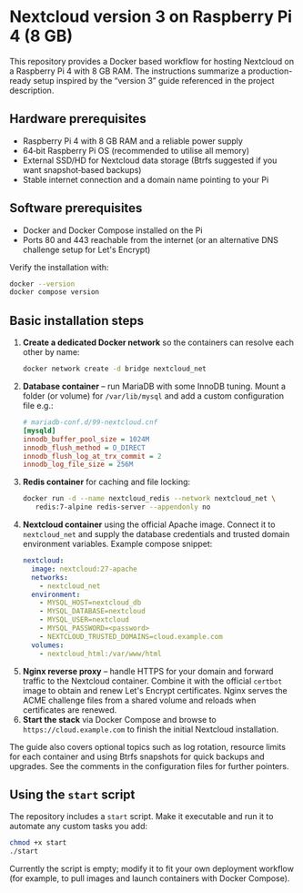 # Nextcloud version 3 on Raspberry Pi 4 (8 GB)

This repository provides a Docker based workflow for hosting Nextcloud on a Raspberry Pi 4 with 8 GB RAM.  The instructions summarize a production-ready setup inspired by the “version 3” guide referenced in the project description.

## Hardware prerequisites

- Raspberry Pi 4 with 8 GB RAM and a reliable power supply
- 64‑bit Raspberry Pi OS (recommended to utilise all memory)
- External SSD/HD for Nextcloud data storage (Btrfs suggested if you want snapshot‑based backups)
- Stable internet connection and a domain name pointing to your Pi

## Software prerequisites

- Docker and Docker Compose installed on the Pi
- Ports 80 and 443 reachable from the internet (or an alternative DNS challenge setup for Let's Encrypt)

Verify the installation with:

```bash
docker --version
docker compose version
```

## Basic installation steps

1. **Create a dedicated Docker network** so the containers can resolve each other by name:
   ```bash
   docker network create -d bridge nextcloud_net
   ```
2. **Database container** – run MariaDB with some InnoDB tuning. Mount a folder (or volume) for `/var/lib/mysql` and add a custom configuration file e.g.:
   ```ini
   # mariadb-conf.d/99-nextcloud.cnf
   [mysqld]
   innodb_buffer_pool_size = 1024M
   innodb_flush_method = O_DIRECT
   innodb_flush_log_at_trx_commit = 2
   innodb_log_file_size = 256M
   ```
3. **Redis container** for caching and file locking:
   ```bash
   docker run -d --name nextcloud_redis --network nextcloud_net \
      redis:7-alpine redis-server --appendonly no
   ```
4. **Nextcloud container** using the official Apache image. Connect it to `nextcloud_net` and supply the database credentials and trusted domain environment variables. Example compose snippet:
   ```yaml
   nextcloud:
     image: nextcloud:27-apache
     networks:
       - nextcloud_net
     environment:
       - MYSQL_HOST=nextcloud_db
       - MYSQL_DATABASE=nextcloud
       - MYSQL_USER=nextcloud
       - MYSQL_PASSWORD=<password>
       - NEXTCLOUD_TRUSTED_DOMAINS=cloud.example.com
     volumes:
       - nextcloud_html:/var/www/html
   ```
5. **Nginx reverse proxy** – handle HTTPS for your domain and forward traffic to the Nextcloud container. Combine it with the official `certbot` image to obtain and renew Let's Encrypt certificates. Nginx serves the ACME challenge files from a shared volume and reloads when certificates are renewed.
6. **Start the stack** via Docker Compose and browse to `https://cloud.example.com` to finish the initial Nextcloud installation.

The guide also covers optional topics such as log rotation, resource limits for each container and using Btrfs snapshots for quick backups and upgrades. See the comments in the configuration files for further pointers.

## Using the `start` script

The repository includes a `start` script. Make it executable and run it to automate any custom tasks you add:

```bash
chmod +x start
./start
```

Currently the script is empty; modify it to fit your own deployment workflow (for example, to pull images and launch containers with Docker Compose).

